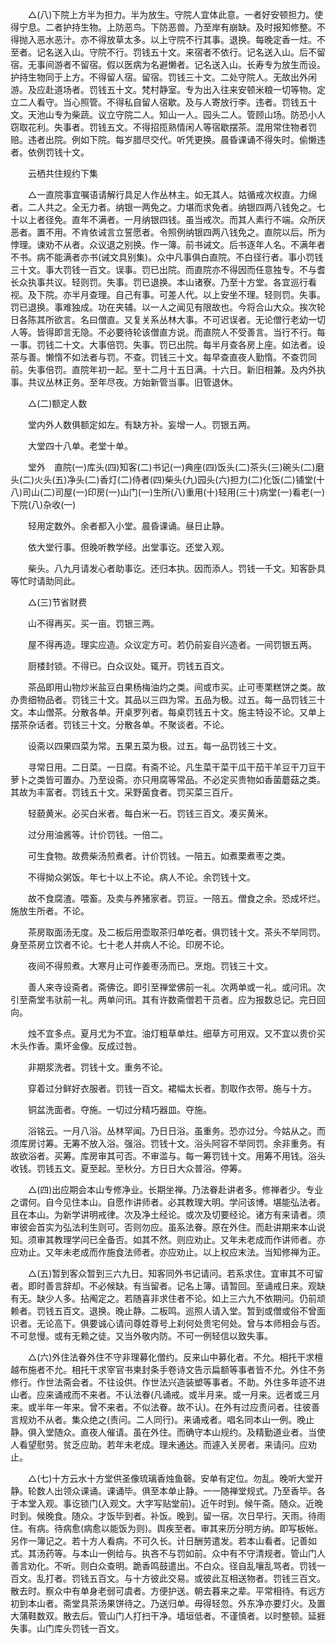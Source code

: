 <!-- { "loadSidebar": true } -->
　　△(八)下院上方半为担力。半为放生。守院人宜体此意。一者好安顿担力。使得宁息。二者护持生物。上防恶鸟。下防恶兽。乃至岸有崩缺。及时报知修整。不得抛入恶水恶汁。亦不得放草太多。以上守院不行其事。退换。每晚定香一炷。不至者。记名送入山。守院不行。罚钱五十文。来宿者不依行。记名送入山。后不留宿。无事间游者不留宿。假以医病为名避懒者。记名送入山。长寿专为放生而设。护持生物同于上方。不得留人宿。留宿。罚钱三十文。二处守院人。无故出外闲游。及应赴道场者。罚钱五十文。梵村静室。专为出入往来安顿米粮一切等物。定立二人看守。当心照管。不得私自留人宿歇。及与人寄放行李。违者。罚钱五十文。天池山专为柴蔬。议立守院二人。知山一人。园头二人。管顾山场。防恐小人窃取花利。失事者。罚钱五文。不得招揽熟情闲人等宿歇摆茶。混用常住物者罚赔。违者出院。例如下院。每岁腊尽交代。听凭更换。晨昏课诵不得失时。偷懒违者。依例罚钱十文。

　　云栖共住规约下集

　　△一直院事宜嘱语请解行具足人作丛林主。如无其人。姑循戒次权直。力绵者。二人共之。全无力者。纳银一两免之。力堪而求免者。纳银四两八钱免之。七十以上者径免。直年不满者。一月纳银四钱。虽当戒次。而其人素行不端。众所厌恶者。置不用。不肯依诫言立誓愿者。令照例纳银四两八钱免之。直院以后。所为悖理。谏劝不从者。众议退之别换。作一簿。前书诫文。后书逐年人名。不满年者不书。病不能满者亦书(诫文具别集)。众中凡事俱白直院。不白径行者。事小罚钱三十文。事大罚钱一百文。误事。罚已出院。而直院亦不得因而任意独专。不与耆长众执事共议。轻则罚。失事。罚已退换。本山诸寮。乃至十方堂。各宜巡行看视。及下院。亦半月查理。自己有事。可差人代。以上安坐不理。轻则罚。失事。罚已退换。事难独成。功在夹辅。以一人之闻见有限故也。今将合山大众。挨次轮日各陈其所欲言。名曰僧直。又复关系丛林大事。不可迟误者。无论僧行老幼一切人等。皆得即言无隐。不必要待轮该僧直方说。而直院人不受善言。当行不行。每一事。罚钱二十文。大事倍罚。失事。罚已出院。每半月查各房上座。如法者。设茶与善。懒惰不如法者与罚。不查。罚钱三十文。每早查直夜人勤惰。不查罚同前。失事倍罚。直院年初一起。至十二月十五日满。十六日。新旧相兼。及内外执事。共议丛林正务。至年尽夜。方始新管当事。旧管退休。

　　△(二)额定人数

　　堂内外人数俱额定如左。有缺方补。妄增一人。罚银五两。

　　大堂四十八单。老堂十单。

　　堂外　直院(一)库头(四)知客(二)书记(一)典座(四)饭头(二)茶头(三)碗头(二)磨头(二)火头(五)净头(二)香灯(二)侍者(四)柴头(九)园头(六)担力(二)化饭(二)铺堂(十八)司山(二)司屋(一)印房(一)山门(一)生所(八)重用(十)轻用(三十)病堂(一)看老(一)下院(八)杂收(一)

　　轻用定数外。余者都入小堂。晨昏课诵。昼日止静。

　　依大堂行事。但晚听教学经。出堂事讫。还堂入观。

　　柴头。八九月请发心者助事讫。还归本执。因而添人。罚钱一千文。知客卧具等忙时请助同此。

　　△(三)节省财费

　　山不得再买。买一亩。罚银三两。

　　屋不得再造。理实应造。众议定方可。若仍前妄自兴造者。一间罚银五两。

　　厨楼封锁。不得已。白众议处。辄开。罚钱五百文。

　　茶品即用山物炒米盐豆白果杨梅油灼之类。间或市买。止可枣栗糕饼之类。故办贵细物品者。罚钱三十文。其品以三四为常。五品为极。过五。每一品罚钱三十文。本山僧茶。分散各单。开桌罗列者。每桌罚钱五十文。施主特设不论。又单上摆茶杂话者。罚钱三十文。分散各单。不聚谈者。不论。

　　设斋以四果四菜为常。五果五菜为极。过五。每一品罚钱三十文。

　　寻常日用。二日菜。一日腐。有斋不论。凡生菜干菜干瓜干茄干羊豆干刀豆干萝卜之类皆可置办。乃至设斋。亦只用腐等常品。不必定买贵物如香菌蘑菇之类。其故为丰富者。罚钱五十文。采野菌食者。罚买菜三百斤。

　　轻藐黄米。必买白米者。每白米一石。罚钱三百文。凑买黄米。

　　过分用油酱等。计价罚钱。一倍二。

　　可生食物。故费柴汤煎煮者。计价罚钱。一陪五。如煮栗煮枣之类。

　　不得拗众粥饭。年七十以上不论。病人不论。余罚钱十文。

　　故不食腐渣。喂畜。及卖与养猪家者。罚豆。一陪五。僧食之余。恐成坏烂。施放生所者。不论。

　　茶房取面汤无度。及二板后用壶取茶归单吃者。俱罚钱十文。茶头不举同罚。身至茶房立饮者不论。七十老人并病人不论。印房不论。

　　夜间不得煎煮。大寒月止可作姜枣汤而已。烹炮。罚钱三十文。

　　善人来寺设斋者。斋佛讫。即引至禅堂佛前一礼。次两单或一礼。或问讯。次引至斋堂韦驮前一礼。两单问讯。其有许数斋僧若干员者。应为报数总记。完日回向。

　　烛不宜多点。夏月尤为不宜。油灯粗草单炷。细草方可用双。又不宜以贵价买木头作香。熏坏金像。反成过咎。

　　非期浆洗者。罚钱十文。重务不论。

　　穿着过分鲜好衣服者。罚钱一百文。裙幅太长者。割取作衣带。施与十方。

　　铜盆洗面者。夺施。一切过分精巧器皿。夺施。

　　浴铭云。一月八浴。丛林罕闻。乃日日浴。虽重务。恐亦过分。今姑从之。而须库房讨筹。无筹不放入浴。强浴。罚钱十文。浴头阿容不举同罚。余非重务。有故欲浴者。买筹。库房审其可否。不审滥与。每一筹罚钱十文。用筹不用钱。浴头收钱。罚钱五文。夏至起。至秋分。方日日大众普浴。停筹。

　　△(四)出应期会本山专修净业。长期坐禅。乃法眷赴讲者多。修禅者少。专业之谓何。自今见住本山。自愿作讲师者。必其教理大明。学问该博。堪能弘法者。且在本山。为新学讲明戒律。次及净土经论。或次及切要经论。诸方有来请者。须审彼会首实为弘法利生则可。否则勿应。虽系法眷。原在外住。而赴讲期来本山说知。须审其教理学问已全备否。如其不然。则应劝止。又年未老成而作讲师者。亦应劝止。又年未老成而作施食法师者。亦应劝止。以上权应末法。当知修禅为正。

　　△(五)暂到客众暂到三六九日。知客同外书记请问。若系求住。宜审其不可留者。即时善言辞却。不必候缺。有当留者。记名上簿。请暂回。至诵戒日来。观缺有无。缺少人多。拈阄定之。若随喜非求住者不论。如上三六九不依期问。仍前顽赖者。罚钱五百文。退换。晚止静。二板鸣。巡照人请入堂。暂到或僧或俗不曾面识者。无论高下。俱要诚心请问尊姓尊号上刹何处贵宅何处。曾与本师相会与否。不可怠慢。或有无赖之徒。又当外敬内防。不可一例轻信以致失事。

　　△(六)外住法眷外住不守非理募化僧约。反来山中募化者。不允。相托干求檀越布施者不允。相托干求宰官书柬封条手卷诗文告示扁额等事者皆不允。外住不务修行。作世法斋会者。不往设供。作世法兴造装塑等事者。不助。外住多年迹不进山者。应来诵戒而不来者。不认法眷(凡诵戒。或半月来。或一月来。远者或三月来。或半年一年来。曾不来者。不似法眷。故不认)。在外有过应责问者。往彼善言规劝不从者。集众绝之(责问。二人同行)。来诵戒者。唱名同本山一例。晚止静。俱入堂随众。直夜人催请。虽在外住。而确守本山规约。及精勤道业者。当使人看望慰劳。贫乏应助。若年未老成。理未通达。而遽入关房者。来请问。应劝止。

　　△(七)十方云水十方堂供圣像琉璃香烛鱼磬。安单有定位。勿乱。晚听大堂开静。轮数人出领众课诵。课诵毕。俱至本单止静。一一随禅堂规式。乃至香毕。各于本堂入观。事讫锁门(入观文。大字写贴堂前)。近午时到。候午斋。随众。近晚时到。候晚食。随众。才饭毕到者。补饭。晚到。留一宿。次日早行。天雨。待雨住。有病。待病愈(病愈以能饭为则)。舆疾至者。审其来历分明方纳。即写板帐。另作一簿记之。若十方人看病。不可久长。计日酬劳遣发。若本山看者。记善如式。其汤药等。与本山一例给与。执吝不与罚如前。众中有不守清规者。管山门人善言劝化。不听。则白众查明。跪香鸣鼓遣出。不白众。径自乱嚷乱骂者。罚钱一百文。乱打者。罚钱五百文。与十方彼此交易。或彼此互相送物者。罚钱三百文。散去时。察众中有单身老弱可虞者。方便护送。朝去暮来之辈。平常相待。有远方初到本山者。斋堂具茶汤果饼待之。乃送归单。毋得轻忽。外东净亦要灯火。及置大蒲鞋数双。散去后。管山门人打扫干净。墙垣低者。不谨慎者。以时整顿。延捱失事。山门库头罚钱一百文。

